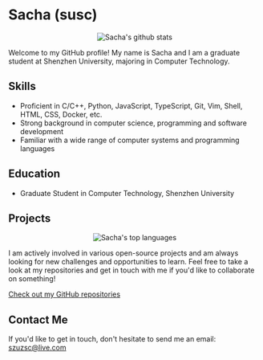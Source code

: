# Sacha (susc) 

<p align="center"><img src="https://github-readme-stats.vercel.app/api?username=susc&show_icons=true&theme=tokyonight" alt="Sacha's github stats" title="Sacha's github stats" /></p>

Welcome to my GitHub profile! My name is Sacha and I am a graduate student at Shenzhen University, majoring in Computer Technology. 

## Skills

- Proficient in C/C++, Python, JavaScript, TypeScript, Git, Vim, Shell, HTML, CSS, Docker, etc.
- Strong background in computer science, programming and software development
- Familiar with a wide range of computer systems and programming languages

## Education

- Graduate Student in Computer Technology, Shenzhen University

## Projects

<p align="center"><img src="https://github-readme-stats.vercel.app/api/top-langs/?username=susc&layout=compact&theme=tokyonight" alt="Sacha's top languages" title="Sacha's top languages" /></p>

I am actively involved in various open-source projects and am always looking for new challenges and opportunities to learn. Feel free to take a look at my repositories and get in touch with me if you'd like to collaborate on something!

[Check out my GitHub repositories](https://github.com/susc?tab=repositories)

## Contact Me

If you'd like to get in touch, don't hesitate to send me an email: [szuzsc@live.com](mailto:szuzsc@live.com)
